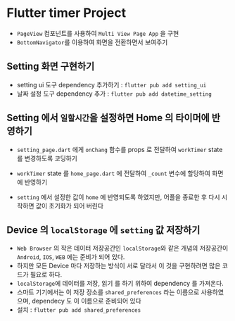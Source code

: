 # Flutter timer Project

- `PageView` 컴포넌트를 사용하여 `Multi View Page App` 을 구현
- `BottomNavigator`를 이용하여 화면을 전환하면서 보여주기

## Setting 화면 구현하기

- setting ui 도구 dependency 추가하기 : `flutter pub add setting_ui`
- 날짜 설정 도구 dependency 추가 : `flutter pub add datetime_setting`

## Setting 에서 `일할시간`을 설정하면 Home 의 타이머에 반영하기

- `setting_page.dart` 에게 `onChang` 함수를 props 로 전달하여 `workTimer` state 를 변경하도록 코딩하기
- `workTimer` state 를 `home_page.dart` 에 전달하여 `_count` 변수에 할당하여 화면에 반영하기

- `setting` 에서 설정한 값이 `home` 에 반영되도록 하였지만, 어플을 종료한 후 다시 시작하면 값이 초기화가 되어 버린다

## Device 의 `localStorage` 에 `setting` 값 저장하기

- `Web Browser` 의 작은 데이터 저장공간인 `localStorage`와 같은 개념의 저장공간이 `Android`, `IOS`, `WEB` 에는 준비가 되어 있다.
- 하지만 모든 Device 마다 저장하는 방식이 서로 달라서 이 것을 구현하려면 많은 코드가 필요로 하다.
- `localStorage`에 데이터를 저장, 읽기 를 하기 위하여 dependency 를 가져온다.
- 스마트 기기에서는 이 저장 장소를 `shared_preferences` 라는 이름으로 사용하였으며, dependecy 도 이 이름으로 준비되어 있다
- 설치 : `flutter pub add shared_preferences`
